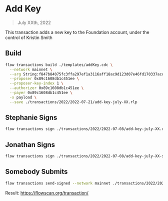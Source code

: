 # Add Key

> July XXth, 2022

This transaction adds a new key to the Foundation account, under the control of Kristin Smith

## Build

```sh
flow transactions build ./templates/addKey.cdc \
  --network mainnet \
  --arg String:f847b84075fc3ffa297ef1a3116aff18ac9d123d07e46fd170337acdef502432ed6e6749888e112934e669f714108905a87b38d718aac63c63a7a6a4a5057086dd2e9e8603018201f4 \
  --proposer 0x89c1608db1c451ee \
  --proposer-key-index 1 \
  --authorizer 0x89c1608db1c451ee \
  --payer 0x89c1608db1c451ee \
  -x payload \
  --save ./transactions/2022/2022-07-21/add-key-july-XX.rlp
```

## Stephanie Signs

```sh
flow transactions sign ./transactions/2022/2022-07-08/add-key-july-XX.rlp --signer stephanie --config-path flow-new.json --filter payload --save ./transactions/2022/2022-07-08/add-key-july-XX-sig-1.rlp
```

## Jonathan Signs

```sh
flow transactions sign ./transactions/2022/2022-07-08/add-key-july-XX-sig-1.rlp --signer jonathan --filter payload --save ./transactions/2022/2022-07-08/add-key-july-XX-sig-2.rlp
```

## Somebody Submits

```sh
flow transactions send-signed --network mainnet ./transactions/2022/2022-07-08/add-key-july-XX-sig-2.rlp
```

Result: https://flowscan.org/transaction/
